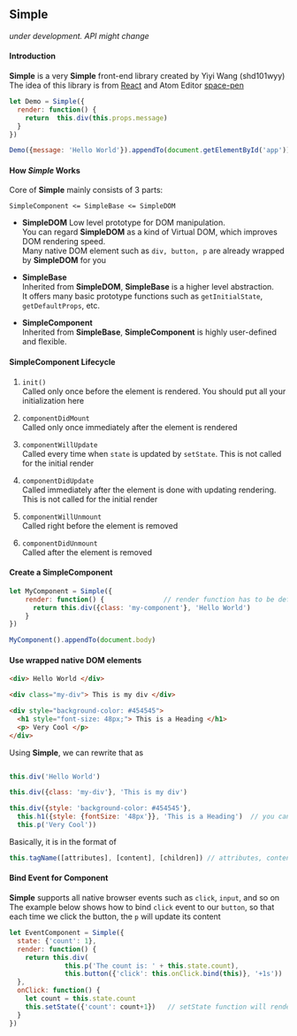 ## Simple
*under development. API might change*

#### Introduction
**Simple** is a very **Simple** front-end library created by Yiyi Wang (shd101wyy)
The idea of this library is from [React](https://facebook.github.io/react/) and Atom Editor [space-pen](https://github.com/atom-archive/space-pen)

```javascript
let Demo = Simple({
  render: function() {
    return  this.div(this.props.message)
  }
})

Demo({message: 'Hello World'}).appendTo(document.getElementById('app'))
```

#### How *Simple* Works
Core of **Simple** mainly consists of 3 parts:
```
SimpleComponent <= SimpleBase <= SimpleDOM
```
* **SimpleDOM**
Low level prototype for DOM manipulation.  
You can regard **SimpleDOM** as a kind of Virtual DOM, which improves DOM rendering speed.  
Many native DOM element such as `div, button, p` are already wrapped by **SimpleDOM** for you

* **SimpleBase**  
Inherited from **SimpleDOM**, **SimpleBase** is a higher level abstraction.  
It offers many basic prototype functions such as `getInitialState`, `getDefaultProps`, etc.  

* **SimpleComponent**  
Inherited from **SimpleBase**, **SimpleComponent** is highly user-defined and flexible.  

#### SimpleComponent Lifecycle  
1. `init()`  
Called only once before the element is rendered. You should put all your initialization here  

2. `componentDidMount`  
Called only once immediately after the element is rendered  

3. `componentWillUpdate`  
Called every time when `state` is updated by `setState`. This is not called for the initial render  

4. `componentDidUpdate`  
Called immediately after the element is done with updating rendering. This is not called for the initial render  

5. `componentWillUnmount`  
Called right before the element is removed  

6. `componentDidUnmount`  
Called after the element is removed  

#### Create a SimpleComponent  
```javascript
let MyComponent = Simple({            
    render: function() {               // render function has to be defined.
      return this.div({class: 'my-component'}, 'Hello World')
    }
})

MyComponent().appendTo(document.body)
```

#### Use wrapped native DOM elements
```html
<div> Hello World </div>

<div class="my-div"> This is my div </div>

<div style="background-color: #454545">
  <h1 style="font-size: 48px;"> This is a Heading </h1>
  <p> Very Cool </p>
</div>
```
Using **Simple**, we can rewrite that as
```javascript

this.div('Hello World')

this.div({class: 'my-div'}, 'This is my div')

this.div({style: 'background-color: #454545'},
  this.h1({style: {fontSize: '48px'}}, 'This is a Heading')  // you can also define style as Object
  this.p('Very Cool'))
```

Basically, it is in the format of
```javascript
this.tagName([attributes], [content], [children]) // attributes, content, children can be omitted
```

#### Bind Event for Component
**Simple** supports all native browser events such as `click`, `input`, and so on  
The example below shows how to bind `click` event to our `button`, so that each time we click the button, the `p` will update its content
```javascript
let EventComponent = Simple({
  state: {'count': 1},
  render: function() {
    return this.div(
              this.p('The count is: ' + this.state.count),
              this.button({'click': this.onClick.bind(this)}, '+1s'))
  },
  onClick: function() {
    let count = this.state.count
    this.setState({'count': count+1})   // setState function will render the element again
  }
})
```
